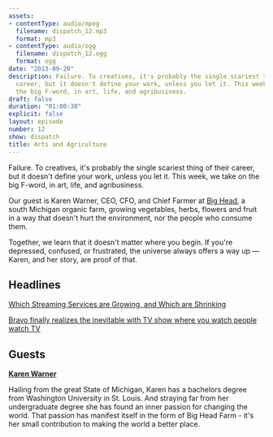 ```yaml
---
assets:
- contentType: audio/mpeg
  filename: dispatch_12.mp3
  format: mp3
- contentType: audio/ogg
  filename: dispatch_12.ogg
  format: ogg
date: "2013-09-20"
description: Failure. To creatives, it's probably the single scariest thing of their
  career, but it doesn't define your work, unless you let it. This week, we take on
  the big F-word, in art, life, and agribusiness.
draft: false
duration: "01:00:38"
explicit: false
layout: episode
number: 12
show: dispatch
title: Arts and Agriculture
---
```

Failure. To creatives, it's probably the single scariest thing of their career, but it doesn't define your work, unless you let it. This week, we take on the big F-word, in art, life, and agribusiness.

Our guest is Karen Warner, CEO, CFO, and Chief Farmer at [Big Head](http://www.bigheadfarm.com), a south Michigan organic farm, growing vegetables, herbs, flowers and fruit in a way that doesn't hurt the environment, nor the people who consume them.

Together, we learn that it doesn't matter where you begin. If you're depressed, confused, or frustrated, the universe always offers a way up &mdash; Karen, and her story, are proof of that.

## Headlines

[Which Streaming Services are Growing, and Which are Shrinking](http://musicmachinery.com/2013/09/08/which-music-services-are-growing-which-are-shrinking)

[Bravo finally realizes the inevitable with TV show where you watch people watch TV](http://www.avclub.com/articles/bravo-finally-realizes-the-inevitable-with-tv-show,102808)

## Guests

[**Karen Warner**](http://www.bigheadfarm.com)

Hailing from the great State of Michigan, Karen has a bachelors degree from Washington University in St. Louis. And straying far from her undergraduate degree she has found an inner passion for changing the world. That passion has manifest itself in the form of Big Head Farm - it's her small contribution to making the world a better place.